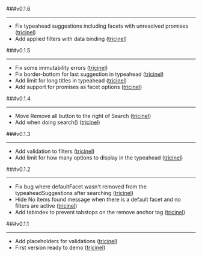 ###v0.1.6
___

* Fix typeahead suggestions including facets with unresolved promises ([tricinel](http://github.com/tricinel))
* Add applied filters with data binding ([tricinel](http://github.com/tricinel))

###v0.1.5
___

* Fix some immutability errors ([tricinel](http://github.com/tricinel))
* Fix border-bottom for last suggestion in typeahead ([tricinel](http://github.com/tricinel))
* Add limit for long titles in typeahead ([tricinel](http://github.com/tricinel))
* Add support for  promises as facet options ([tricinel](http://github.com/tricinel))

###v0.1.4
___

* Move Remove all button to the right of Search ([tricinel](http://github.com/tricinel))
* Add  when doing search() ([tricinel](http://github.com/tricinel))

###v0.1.3
___

* Add validation to filters ([tricinel](http://github.com/tricinel))
* Add limit for how many options to display in the typeahead ([tricinel](http://github.com/tricinel))

###v0.1.2
___

* Fix bug where defaultFacet wasn't removed from the typeaheadSuggestions after searching ([tricinel](http://github.com/tricinel))
* Hide No items found message when there is a default facet and no filters are active ([tricinel](http://github.com/tricinel))
* Add tabindex to prevent tabstops on the remove anchor tag ([tricinel](http://github.com/tricinel))

###v0.1.1
___

* Add placeholders for validations ([tricinel](http://github.com/tricinel))
* First version ready to demo ([tricinel](http://github.com/tricinel))
